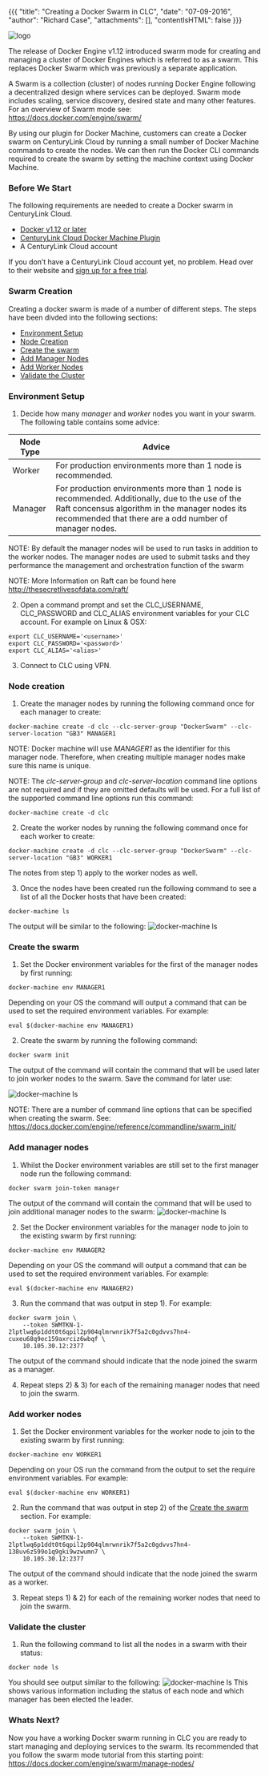 {{{
  "title": "Creating a Docker Swarm in CLC",
  "date": "07-09-2016",
  "author": "Richard Case",
  "attachments": [],
  "contentIsHTML": false
}}}

![logo](../images/docker.png)

The release of Docker Engine v1.12 introduced swarm mode for creating and managing a cluster of Docker Engines which is referred to as a swarm. This replaces Docker Swarm which was previously a separate application.

A Swarm is a collection (cluster) of nodes running Docker Engine following a decentralized design where services can be deployed. Swarm mode includes scaling, service discovery, desired state and many other features. For an overview of Swarm mode see: https://docs.docker.com/engine/swarm/

By using our plugin for Docker Machine, customers can create a Docker swarm on CenturyLink Cloud by running a small number of Docker Machine commands to create the nodes. We can then run the Docker CLI commands required to create the swarm by setting the machine context using Docker Machine.

### Before We Start

The following requirements are needed to create a Docker swarm in CenturyLink Cloud.

- [Docker v1.12 or later](https://www.docker.com/products/overview)
- [CenturyLink Cloud Docker Machine Plugin](https://www.ctl.io/knowledge-base/ecosystem-partners/marketplace-guides/getting-started-with-docker-machine/) 
- A CenturyLink Cloud account

If you don’t have a CenturyLink Cloud account yet, no problem. Head over to their website and [sign up for a free trial](https://www.ctl.io/free-trial/).


### Swarm Creation

Creating a docker swarm is made of a number of different steps. The steps have been divded into the following sections:

* [Environment Setup](#environment-setup)
* [Node Creation](#node-creation)
* [Create the swarm](#create-the-swarm)
* [Add Manager Nodes](#add-manager-nodes)
* [Add Worker Nodes](#add-worker-nodes)
* [Validate the Cluster](#validate-the-cluster)


### Environment Setup

1) Decide how many *manager* and *worker* nodes you want in your swarm. The following table contains some advice:

 **Node Type**|**Advice**
  -------------|-------------
  Worker|For production environments more than 1 node is recommended.
  Manager|For production environments more than 1 node is recommended. Additionally, due to the use of the Raft concensus algorithm in the manager nodes its recommended that there are a odd number of manager nodes. 

NOTE: By default the manager nodes will be used to run tasks in addition to the worker nodes. The manager nodes are used to submit tasks and they performance the management and orchestration function of the swarm 

NOTE: More Information on Raft can be found here http://thesecretlivesofdata.com/raft/

2) Open a command prompt and set the CLC_USERNAME, CLC_PASSWORD and CLC_ALIAS environment variables for your CLC account. For example on Linux & OSX:
```
export CLC_USERNAME='<username>'
export CLC_PASSWORD='<password>'
export CLC_ALIAS='<alias>'
```

3) Connect to CLC using VPN.

### Node creation

1) Create the manager nodes by running the following command once for each manager to create:
```
docker-machine create -d clc --clc-server-group "DockerSwarm" --clc-server-location "GB3" MANAGER1
```
NOTE: Docker machine will use *MANAGER1* as the identifier for this manager node. Therefore, when creating multiple manager nodes make sure this name is unique.

NOTE: The *clc-server-group* and *clc-server-location* command line options are not required and if they are omitted defaults will be used. For a full list of the supported command line options run this command:
```
docker-machine create -d clc
```

2) Create the worker nodes by running the following command once for each worker to create:
```
docker-machine create -d clc --clc-server-group "DockerSwarm" --clc-server-location "GB3" WORKER1
```
The notes from step 1) apply to the worker nodes as well.

3) Once the nodes have been created run the following command to see a list of all the Docker hosts that have been created:
```
docker-machine ls
```
The output will be similar to the following:
![docker-machine ls](../images/docker_swarm_mode/docker-machine-ls.png)

### Create the swarm

1) Set the Docker environment variables for the first of the manager nodes by first running:
```
docker-machine env MANAGER1
``` 
Depending on your OS the command will output a command that can be used to set the required environment variables. For example:
```
eval $(docker-machine env MANAGER1)
```

2) Create the swarm by running the following command:
```
docker swarm init
```
The output of the command will contain the command that will be used later to join worker nodes to the swarm. Save the command for later use:

![docker-machine ls](../images/docker_swarm_mode/docker-swarm-init.png)

NOTE: There are a number of command line options that can be specified when creating the swarm. See: https://docs.docker.com/engine/reference/commandline/swarm_init/

### Add manager nodes

1) Whilst the Docker environment variables are still set to the first manager node run the following command:
```
docker swarm join-token manager
```
The output of the command will contain the command that will be used to join additional manager nodes to the swarm:
![docker-machine ls](../images/docker_swarm_mode/manager-token.png)

2) Set the Docker environment variables for the manager node to join to the existing swarm by first running:
```
docker-machine env MANAGER2
``` 
Depending on your OS the command will output a command that can be used to set the required environment variables. For example:
```
eval $(docker-machine env MANAGER2)
```

3) Run the command that was output in step 1). For example:
```
docker swarm join \
    --token SWMTKN-1-2lptlwq6p1ddt0t6qpil2p904qlmrwnrik7f5a2c0gdvvs7hn4-cuxeu68q9ec159axrciz6wbqf \
    10.105.30.12:2377
```
The output of the command should indicate that the node joined the swarm as a manager.

4) Repeat steps 2) & 3) for each of the remaining manager nodes that need to join the swarm.

### Add worker nodes

1) Set the Docker environment variables for the worker node to join to the existing swarm by first running:
```
docker-machine env WORKER1
``` 
Depending on your OS run the command from the output to set the require environment variables. For example:
```
eval $(docker-machine env WORKER1)
```

2) Run the command that was output in step 2) of the [Create the swarm](#create-the-swarm) section. For example:
```
docker swarm join \
    --token SWMTKN-1-2lptlwq6p1ddt0t6qpil2p904qlmrwnrik7f5a2c0gdvvs7hn4-138uv6z599o1q9gki9wzwumn7 \
    10.105.30.12:2377
```
The output of the command should indicate that the node joined the swarm as a worker.

3) Repeat steps 1) & 2) for each of the remaining worker nodes that need to join the swarm.

### Validate the cluster

1) Run the following command to list all the nodes in a swarm with their status:
```
docker node ls
```
You should see output similar to the following:
![docker-machine ls](../images/docker_swarm_mode/node-ls.png)
This shows various information including the status of each node and which manager has been elected the leader.

### Whats Next? 
Now you have a working Docker swarm running in CLC you are ready to start managing and deploying services to the swarm. Its recommended that you follow the swarm mode tutorial from this starting point: https://docs.docker.com/engine/swarm/manage-nodes/






